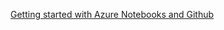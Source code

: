 


[Getting started with Azure Notebooks and Github](https://github.com/yingjia-liu/Msft-Grab-FRS/blob/master/getting-started-with-anb-and-github.md)